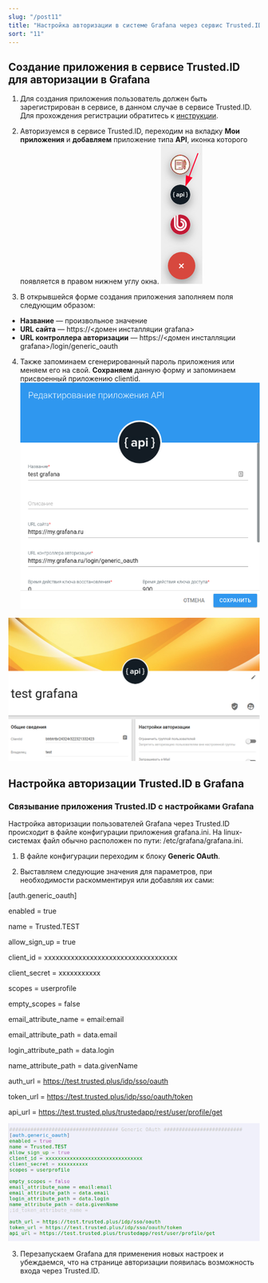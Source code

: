 ```yaml
---
slug: "/post11"
title: "Настройка авторизации в системе Grafana через сервис Trusted.ID"
sort: "11"
---
```

## Создание приложения в сервисе Trusted.ID для авторизации в Grafana

1. Для создания приложения пользователь должен быть зарегистрирован в сервисе, в данном случае в сервисе Trusted.ID. 
Для прохождения регистрации обратитесь к [инструкции](https://docs.trusted.plus/04-v1.5/2-authorization/registration).

2. Авторизуемся в сервисе Trusted.ID, переходим на вкладку **Мои приложения** и **добавляем** приложение типа **API**, иконка которого появляется в правом нижнем углу окна.
![apiico.png](./images/apiico.png)

3. В открывшейся форме создания приложения заполняем поля следующим образом:
- **Название** — произвольное значение
- **URL сайта**  — https://<домен инсталляции grafana>
- **URL контроллера авторизации** — https://<домен инсталляции grafana>/login/generic_oauth

4. Также запоминаем сгенерированный пароль приложения или меняем его на свой.
**Сохраняем** данную форму и запоминаем присвоенный приложению clientid.
![grafanaapp.png](./images/grafanaapp.png)

![clientidgrafana.png](./images/clientidgrafana.png)

## Настройка авторизации Trusted.ID в Grafana
### Связывание приложения Trusted.ID с настройками Grafana
Настройка авторизации пользователей Grafana через Trusted.ID происходит в файле конфигурации приложения grafana.ini. На linux-системах файл обычно расположен по пути: /etc/grafana/grafana.ini.

1. В файле конфигурации переходим к блоку **Generic OAuth**.

2. Выставляем следующие значения для параметров, при необходимости раскомментируя или добавляя их сами:

[auth.generic_oauth]

enabled = true

name = Trusted.TEST

allow_sign_up = true

client_id = xxxxxxxxxxxxxxxxxxxxxxxxxxxxxxxxxxx

client_secret = xxxxxxxxxxx

scopes = userprofile

empty_scopes = false

email_attribute_name = email:email

email_attribute_path = data.email

login_attribute_path = data.login

name_attribute_path = data.givenName

auth_url = https://test.trusted.plus/idp/sso/oauth

token_url = https://test.trusted.plus/idp/sso/oauth/token

api_url = https://test.trusted.plus/trustedapp/rest/user/profile/get


![grafanainisettings.png](./images/grafanainisettings.png)

3. Перезапускаем Grafana для применения новых настроек и убеждаемся, что на странице авторизации появилась возможность входа через Trusted.ID.
